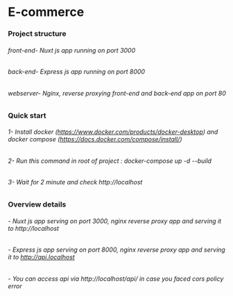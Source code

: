 # E-commerce 


### Project structure  
###### front-end- Nuxt js app running on port 3000 
###### back-end- Express js app running on port 8000 
###### webserver- Nginx, reverse proxying front-end and back-end app on port 80


### Quick start 
###### 1- Install docker (https://www.docker.com/products/docker-desktop) and docker compose (https://docs.docker.com/compose/install/)
###### 2- Run this command in root of project : docker-compose up -d --build 
###### 3- Wait for 2 minute and check http://localhost  


### Overview details 
###### - Nuxt js app serving on port 3000, nginx reverse proxy app and serving it to http://localhost 
###### - Express js app serving on port 8000, nginx reverse proxy app and serving it to http://api.localhost 
###### - You can access api via http://localhost/api/ in case you faced cors policy error  

